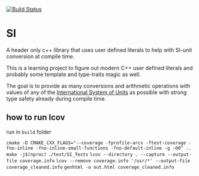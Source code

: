 [![Build Status](https://travis-ci.com/bernedom/SI.svg?branch=master)](https://travis-ci.com/bernedom/SI)


# SI
A header only c++ library that uses user defined literals to help with SI-unit conversion at compile time. 

This is a learning project to figure out modern C++ user defined literals and probably some template and type-traits magic as well. 

The goal is to provide as many conversions and arithmetic operations with values of any of the [International System of Units](https://en.wikipedia.org/wiki/International_System_of_Units) as possible with strong type safety already during compile time. 

## how to run lcov


run in `build` folder

`cmake -D CMAKE_CXX_FLAGS="--coverage -fprofile-arcs -ftest-coverage -fno-inline -fno-inline-small-functions -fno-default-inline -g -O0" ..`
`make -j$(nproc)`
`./test/SI_Tests`
`lcov --directory . --capture --output-file coverage.info`
`lcov --remove coverage.info '/usr/*' --output-file coverage_cleaned.info`
`genhtml -o out.html coverage_cleaned.info`